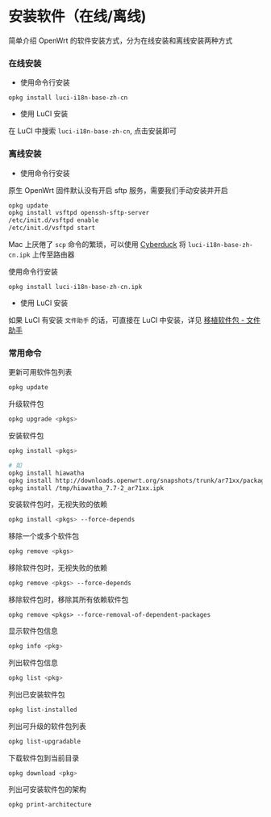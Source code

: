 # 安装软件（在线/离线)

简单介绍 OpenWrt 的软件安装方式，分为在线安装和离线安装两种方式

### 在线安装

* 使用命令行安装

```
opkg install luci-i18n-base-zh-cn
```

* 使用 LuCI 安装

在 LuCI 中搜索 `luci-i18n-base-zh-cn`, 点击安装即可

### 离线安装

* 使用命令行安装

原生 OpenWrt 固件默认没有开启 sftp 服务，需要我们手动安装并开启

```bash
opkg update
opkg install vsftpd openssh-sftp-server
/etc/init.d/vsftpd enable
/etc/init.d/vsftpd start
```

Mac 上厌倦了 `scp` 命令的繁琐，可以使用 [Cyberduck](https://cyberduck.io/) 将 `luci-i18n-base-zh-cn.ipk` 上传至路由器

使用命令行安装

```
opkg install luci-i18n-base-zh-cn.ipk
```

* 使用 LuCI 安装

如果 LuCI 有安装 `文件助手` 的话，可直接在 LuCI 中安装，详见 [移植软件包 - 文件助手](../../make/port/use-package-filetransfer.md)

### 常用命令

更新可用软件包列表

```bash
opkg update
```

升级软件包

```bash
opkg upgrade <pkgs>
```

安装软件包

```bash
opkg install <pkgs>

# 如
opkg install hiawatha
opkg install http://downloads.openwrt.org/snapshots/trunk/ar71xx/packages/hiawatha_7.7-2_ar71xx.ipk
opkg install /tmp/hiawatha_7.7-2_ar71xx.ipk
```

安装软件包时，无视失败的依赖

```bash
opkg install <pkgs> --force-depends
```

移除一个或多个软件包

```bash
opkg remove <pkgs>
```

移除软件包时，无视失败的依赖

```bash
opkg remove <pkgs> --force-depends
```

移除软件包时，移除其所有依赖软件包

```
opkg remove <pkgs> --force-removal-of-dependent-packages
```

显示软件包信息

```bash
opkg info <pkg>
```

列出软件包信息

```bash
opkg list <pkg>
```

列出已安装软件包

```bash
opkg list-installed
```

列出可升级的软件包列表

```bash
opkg list-upgradable
```

下载软件包到当前目录

```bash
opkg download <pkg>
```

列出可安装软件包的架构

```bash
opkg print-architecture
```